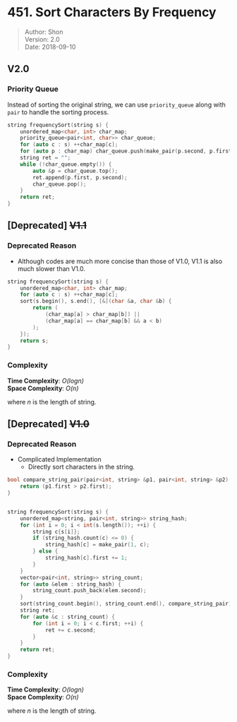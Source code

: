 # 451. Sort Characters By Frequency

> Author: Shon  
> Version: 2.0  
> Date: 2018-09-10

## V2.0
### Priority Queue
Instead of sorting the original string, we can use `priority_queue` along with `pair` to handle the sorting process.

```cpp
string frequencySort(string s) {
    unordered_map<char, int> char_map;
    priority_queue<pair<int, char>> char_queue;
    for (auto c : s) ++char_map[c];
    for (auto p : char_map) char_queue.push(make_pair(p.second, p.first));
    string ret = "";
    while (!char_queue.empty()) {
        auto &p = char_queue.top();
        ret.append(p.first, p.second);
        char_queue.pop();
    }
    return ret;
}
```

## [Deprecated] ~~V1.1~~
### Deprecated Reason
- Although codes are much more concise than those of V1.0, V1.1 is also much slower than V1.0.

```cpp
string frequencySort(string s) {
    unordered_map<char, int> char_map;
    for (auto c : s) ++char_map[c];
    sort(s.begin(), s.end(), [&](char &a, char &b) {
        return (
            (char_map[a] > char_map[b]) ||
            (char_map[a] == char_map[b] && a < b)
        );
    });
    return s;
}
```

### Complexity
**Time Complexity**: *O(logn)*  
**Space Complexity**: *O(n)*  

where *n* is the length of string.


## [Deprecated] ~~V1.0~~
### Deprecated Reason
- Complicated Implementation
    - Directly sort characters in the string.

```cpp
bool compare_string_pair(pair<int, string> &p1, pair<int, string> &p2) {
    return (p1.first > p2.first);
}


string frequencySort(string s) {
    unordered_map<string, pair<int, string>> string_hash;
    for (int i = 0; i < int(s.length()); ++i) {
        string c{s[i]};
        if (string_hash.count(c) <= 0) {
            string_hash[c] = make_pair(1, c);
        } else {
            string_hash[c].first += 1;
        }
    }
    vector<pair<int, string>> string_count;
    for (auto &elem : string_hash) {
        string_count.push_back(elem.second);
    }
    sort(string_count.begin(), string_count.end(), compare_string_pair);
    string ret;
    for (auto &c : string_count) {
        for (int i = 0; i < c.first; ++i) {
            ret += c.second;
        }
    }
    return ret;
}
```

### Complexity
**Time Complexity**: *O(logn)*  
**Space Complexity**: *O(n)*  

where *n* is the length of string.
